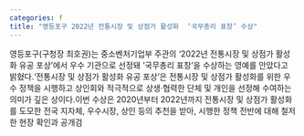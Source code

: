 ```yaml
---
categories: f
title: "영등포구 2022년 전통시장 및 상점가 활성화  ‘국무총리 표창’ 수상"
---
```

영등포구(구청장 최호권)는 중소벤처기업부 주관의 ‘2022년 전통시장 및 상점가 활성화 유공 포상’에서 우수 기관으로 선정돼 ‘국무총리 표창’을 수상하는 영예를 안았다고 밝혔다.‘전통시장 및 상점가 활성화 유공 포상’은 전통시장 및 상점가 활성화를 위한 우수 정책을 시행하고 상인회와 적극적으로 상생‧협력한 단체 및 개인을 선정해 수여하는 의미가 깊은 상이다.이번 수상은 2020년부터 2022년까지 전통시장 및 상점가 활성화를 도모한 전국 지자체, 우수시장, 상인 등의 추천을 받아, 시행한 정책 전반에 대해 철저한 현장 확인과 공개검